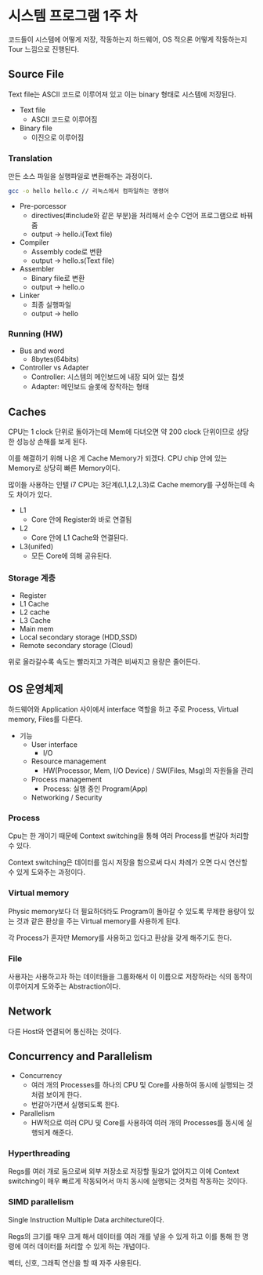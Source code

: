 # 시스템 프로그램 1주 차

코드들이 시스템에 어떻게 저장, 작동하는지 하드웨어, OS 적으론 어떻게 작동하는지 Tour 느낌으로 진행된다.

## Source File

Text file는 ASCII 코드로 이루어져 있고 이는 binary 형태로 시스템에 저장된다.

- Text file
  - ASCII 코드로 이루어짐
- Binary file
  - 이진으로 이루어짐

### Translation

만든 소스 파일을 실행파일로 변환해주는 과정이다.

``` zsh
gcc -o hello hello.c // 리눅스에서 컴파일하는 명령어
```

- Pre-porcessor
  - directives(#include와 같은 부분)을 처리해서 순수 C언어 프로그램으로 바꿔줌
  - output -> hello.i(Text file)
- Compiler
  - Assembly code로 변환
  - output -> hello.s(Text file)
- Assembler
  - Binary file로 변환
  - output -> hello.o
- Linker
  - 최종 실행파일
  - output -> hello

### Running (HW)

- Bus and word
  - 8bytes(64bits)
- Controller vs Adapter
  - Controller: 시스템의 메인보드에 내장 되어 있는 칩셋
  - Adapter: 메인보드 슬롯에 장착하는 형태

## Caches

CPU는 1 clock 단위로 돌아가는데 Mem에 다녀오면 약 200 clock 단위이므로 상당한 성능상 손해를 보게 된다.

이를 해결하기 위해 나온 게 Cache Memory가 되겠다. CPU chip 안에 있는 Memory로 상당히 빠른 Memory이다.

많이들 사용하는 인텔 i7 CPU는 3단계(L1,L2,L3)로 Cache memory를 구성하는데 속도 차이가 있다.

- L1
  - Core 안에 Register와 바로 연결됨
- L2
  - Core 안에 L1 Cache와 연결된다.
- L3(unifed)
  - 모든 Core에 의해 공유된다.

### Storage 계층

- Register
- L1 Cache
- L2 cache
- L3 Cache
- Main mem
- Local secondary storage (HDD,SSD)
- Remote secondary storage (Cloud)

위로 올라갈수록 속도는 빨라지고 가격은 비싸지고 용량은 줄어든다.

## OS 운영체제

하드웨어와 Application 사이에서 interface 역할을 하고 주로 Process, Virtual memory, Files를 다룬다.

- 기능
  - User interface
    - I/O
  - Resource management
    - HW(Processor, Mem, I/O Device) / SW(Files, Msg)의 자원들을 관리
  - Process management
    - Process: 실행 중인 Program(App)
  - Networking / Security

### Process

Cpu는 한 개이기 때문에 Context switching을 통해 여러 Process를 번갈아 처리할 수 있다.

Context switching은 데이터를 임시 저장을 함으로써 다시 차례가 오면 다시 연산할 수 있게 도와주는 과정이다.

### Virtual memory

Physic memory보다 더 필요하더라도 Program이 돌아갈 수 있도록 무제한 용량이 있는 것과 같은 환상을 주는 Virtual memory를 사용하게 된다.

각 Process가 혼자만 Memory를 사용하고 있다고 환상을 갖게 해주기도 한다.

### File

사용자는 사용하고자 하는 데이터들을 그룹화해서 이 이름으로 저장하라는 식의 동작이 이루어지게 도와주는 Abstraction이다.

## Network

다른 Host와 연결되어 통신하는 것이다.

## Concurrency and Parallelism

- Concurrency
  - 여러 개의 Processes를 하나의 CPU 및 Core를 사용하여 동시에 실행되는 것처럼 보이게 한다.
  - 번갈아가면서 실행되도록 한다.
- Parallelism
  - HW적으로 여러 CPU 및 Core를 사용하여 여러 개의 Processes를 동시에 실행되게 해준다.

### Hyperthreading

Regs를 여러 개로 둠으로써 외부 저장소로 저장할 필요가 없어지고 이에 Context switching이 매우 빠르게 작동되어서 마치 동시에 실행되는 것처럼 작동하는 것이다.

### SIMD parallelism

Single Instruction Multiple Data architecture이다.

Regs의 크기를 매우 크게 해서 데이터를 여러 개를 넣을 수 있게 하고 이를 통해 한 명령에 여러 데이터를 처리할 수 있게 하는 개념이다.

벡터, 신호, 그래픽 연산을 할 때 자주 사용된다.
